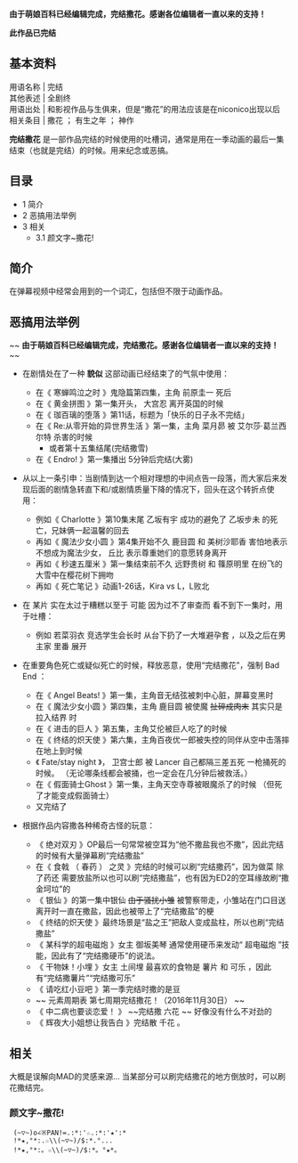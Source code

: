 **由于萌娘百科已经编辑完成，完结撒花。感谢各位编辑者一直以来的支持！**

**此作品已完结**

**基本资料**  
---  
用语名称  |  完结   
其他表述  |  全剧终   
用语出处  |  和影视作品与生俱来，但是“撒花”的用法应该是在niconico出现以后   
相关条目  |  撒花  ；  有生之年  ；  神作   
  
**完结撒花** 是一部作品完结的时候使用的吐槽词，通常是用在一季动画的最后一集结束（也就是完结）的时候。用来纪念或恶搞。

##  目录

  * 1  简介 
  * 2  恶搞用法举例 
  * 3  相关 
    * 3.1  颜文字~撒花! 

##  简介

在弹幕视频中经常会用到的一个词汇，包括但不限于动画作品。

##  恶搞用法举例

~~ **由于萌娘百科已经编辑完成，完结撒花。感谢各位编辑者一直以来的支持！** ~~

  * 在剧情处在了一种 **貌似** 这部动画已经结束了的气氛中使用： 
    * 在《  寒蝉鸣泣之时  》鬼隐篇第四集，主角  前原圭一  死后 
    * 在《  黄金拼图  》第一集开头，  大宫忍  离开英国的时候 
    * 在《  珈百璃的堕落  》第11话，标题为「快乐的日子永不完结」 
    * 在《  Re:从零开始的异世界生活  》第一集，主角  菜月昴  被  艾尔莎·葛兰西尔特  杀害的时候 
      * 或者第十五集结尾(完结撒雪) 
    * 在《  Endro!  》第一集播出  5分钟后完结(大雾) 

  

  * 从以上一条引申：当剧情到达一个相对理想的中间点告一段落，而大家后来发现后面的剧情急转直下和/或剧情质量下降的情况下，回头在这个转折点使用： 
    * 例如《  Charlotte  》第10集末尾  乙坂有宇  成功的避免了  乙坂步未  的死亡，兄妹俩一起温馨的回去 
    * 再如《  魔法少女小圆  》第4集开始不久  鹿目圆  和  美树沙耶香  害怕地表示不想成为魔法少女，  丘比  表示尊重她们的意愿转身离开 
    * 再如《  秒速五厘米  》第一集结束前不久  远野贵树  和  篠原明里  在纷飞的大雪中在樱花树下拥吻 
    * 再如《  死亡笔记  》动画1-26话，Kira vs L，L败北 

  

  * 在  某片  实在太过于糟糕以至于  可能  因为过不了审查而  看不到下一集时，用于吐槽： 
    * 例如  若菜羽衣  竞选学生会长时  从台下扔了一大堆避孕套  ，以及之后在男主家  里番  展开 

  

  * 在重要角色死亡或疑似死亡的时候，释放恶意，使用“完结撒花”，强制  Bad End  ： 
    * 在《  Angel Beats!  》第一集，主角音无结弦被刺中心脏，屏幕变黑时 
    * 在《  魔法少女小圆  》第四集，主角  鹿目圆  被使魔 ~~扯碎成肉末~~ 其实只是拉入结界  时 
    * 在《  进击的巨人  》第五集，主角艾伦被巨人吃了的时候 
    * 在《  终结的炽天使  》第六集，主角百夜优一郎被失控的同伴从空中击落摔在地上到时候 
    * 《  Fate/stay night  》，  卫宫士郎  被  Lancer  自己都隔三差五死  一枪捅死的时候。  （无论哪条线都会被捅，也一定会在几分钟后被救活。） 
    * 在《  假面骑士Ghost  》第一集，主角天空寺尊被眼魔杀了的时候  （但死了才能变成假面骑士） 
    * 又完结了 

  

  * 根据作品内容撒各种稀奇古怪的玩意： 
    * 《  绝对双刃  》OP最后一句常常被空耳为“他不撒盐我也不撒”，因此完结的时候有大量弹幕刷“完结撒盐” 
    * 在《  食戟  （  春药  ）  之灵  》完结的时候可以刷“完结撒药”，因为做菜  除了药还  需要放盐所以也可以刷“完结撒盐”，也有因为ED2的空耳缘故刷“撒金坷垃”的 
    * 《  银仙  》的第一集中银仙 ~~由于骚扰小雏~~ 被警察带走，小雏站在门口目送离开时一直在撒盐，因此也被带上了“完结撒盐”的梗 
    * 《  终结的炽天使  》最终场景是“盐之王”把敌人变成盐柱，所以也刷“完结撒盐” 
    * 《  某科学的超电磁炮  》女主  御坂美琴  通常使用硬币来发动“  超电磁炮  ”技能，因此有了“完结撒硬币”的说法。 
    * 《  干物妹！小埋  》女主  土间埋  最喜欢的食物是  薯片  和  可乐  ，因此有“完结撒薯片”“完结撒可乐” 
    * 《  请吃红小豆吧  》第一季完结时撒的是豆 
    * ~~ 元素周期表  第七周期完结撒花！（2016年11月30日） ~~
    * 《  中二病也要谈恋爱！  》 ~~完结撒 六花  ~~ 好像没有什么不对劲的 
    * 《  辉夜大小姐想让我告白  》完结散  千花  。 

##  相关

大概是误解向MAD的灵感来源… 当某部分可以刷完结撒花的地方倒放时，可以刷花撒结完。

###  颜文字~撒花!

     (~▽~)o∠※PAN!=.:*:'☆.:*:'★':* 
     !*★,°*:.☆\\(~▽~)/$:*.°... 
     !*★,°*:。☆\\(~▽~)/$:*。°★*。 

